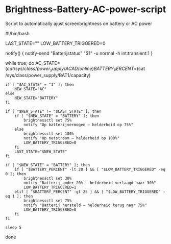 # Brightness-Battery-AC-power-script
Script to automatically ajust screenbrightness on battery or AC power

#!/bin/bash

LAST_STATE=""
LOW_BATTERY_TRIGGERED=0

notify() {
    notify-send "Batterijstatus" "$1" -u normal -h int:transient:1
}

while true; do
    AC_STATE=$(cat /sys/class/power_supply/ACAD/online)
    BATTERY_PERCENT=$(cat /sys/class/power_supply/BAT1/capacity)

    if [ "$AC_STATE" = "1" ]; then
        NEW_STATE="AC"
    else
        NEW_STATE="BATTERY"
    fi

    if [ "$NEW_STATE" != "$LAST_STATE" ]; then
        if [ "$NEW_STATE" = "BATTERY" ]; then
            brightnessctl set 75%
            notify "Op batterijvermogen – helderheid op 75%"
        else
            brightnessctl set 100%
            notify "Op netstroom – helderheid op 100%"
            LOW_BATTERY_TRIGGERED=0
        fi
        LAST_STATE="$NEW_STATE"
    fi

    if [ "$NEW_STATE" = "BATTERY" ]; then
        if [ "$BATTERY_PERCENT" -lt 20 ] && [ "$LOW_BATTERY_TRIGGERED" -eq 0 ]; then
            brightnessctl set 30%
            notify "Batterij onder 20% – helderheid verlaagd naar 30%"
            LOW_BATTERY_TRIGGERED=1
        elif [ "$BATTERY_PERCENT" -gt 25 ] && [ "$LOW_BATTERY_TRIGGERED" -eq 1 ]; then
            brightnessctl set 75%
            notify "Batterij hersteld – helderheid terug naar 75%"
            LOW_BATTERY_TRIGGERED=0
        fi
    fi

    sleep 5
done
